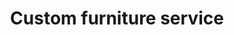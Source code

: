 ---
title: "Custom furniture service"
alt: "Designing and building bespoke furniture like tables, chairs, and cabinets"
description: "Designing and building bespoke furniture like tables, chairs, and cabinets"
category: "carpenter"
subcategory: "custom-furniture"
image: "/tradespeople/carpenter/custom-furniture.webp"
ogImage: "/tradespeople/carpenter/custom-furniture.webp"
colour: "blue"
pathtxt: "Custom furniture"
published: true
---